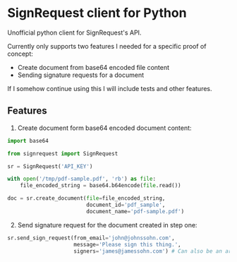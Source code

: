 # SignRequest client for Python

Unofficial python client for SignRequest's API.

Currently only supports two features I needed for a specific proof of concept:

- Create document from base64 encoded file content
- Sending signature requests for a document

If I somehow continue using this I will include tests and other features.

## Features

1. Create document form base64 encoded document content:

```python
import base64

from signrequest import SignRequest

sr = SignRequest('API_KEY')

with open('/tmp/pdf-sample.pdf', 'rb') as file:
    file_encoded_string = base64.b64encode(file.read())

doc = sr.create_document(file=file_encoded_string,
                         document_id='pdf_sample',
                         document_name='pdf-sample.pdf')
```

2. Send signature request for the document created in step one:

```python
sr.send_sign_request(from_email='john@johnssohn.com',
                     message='Please sign this thing.',
                     signers='james@jamessohn.com') # Can also be an array of emails
```
